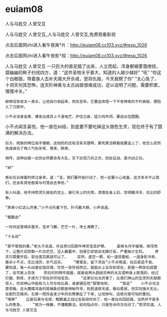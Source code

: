 # euiam08
人与马姓交 人曾交互

人与马姓交 人曾交互_人与马姓交 人曾交互,免费观看影视

点击后面网zhi进入看午夜爽*片：http://euiam08.cc103.xyz/#resp_1026

点击后面网zhi进入看午夜影*视：http://euiam08.cc103.xyz/#resp_1026

人与马姓交 人曾交互    一只巨大的兽足踏了出来，人立而起，浑身都被雾霭缭绕，碧幽幽的眸子扫视四方，道：“这件圣物关乎甚大，知道的人越少越好”    “吼”    “你这个白眼狼，带着族人去补天阁大开杀戒，恩将仇报，今天我劈了你”    “太心急了，十洞天何其恐怖，连天阶神禽与太古凶兽很难成功，足以说明了问题，需要积累，慢慢冲关。”

    柳神没有收太一真水，让他自行收起来，而后言称，它要去体悟一下不老神泉的不朽奥秘，便陷入了沉寂中。

    小不点浑身金黄，爆发出成百上千道电芒，护住己身，猛力向外闯，要逃出包围圈。

小不点闻言喜悦，他一直在纠结，到底要不要吃掉这头银色生灵，现在终于有了圆满的解决办法。

    后方，雨族的两位高手傻眼，这他妈的还有没有天理啊，累死累活眼看就要追上了，他怎么突然改成骑鸟了两人气到牙疼、胃疼、肺疼。

    相传，这种凶兽一出世必然要会有大乱，天下出现刀兵之灾，四处征战，是大凶之兆。

    “砰”

    族长石云峰霍的转过身来，道：“走，我们要开始行动了，但一定要小心戒备，这次多半不止我们，还会有其他兽类与村落会去争抢。”

    有人叫道，他手持祭灵扎根处的泥土，接引天上的光雨，洒落在身上后，觉得暖洋洋，无比的舒泰。

    “原来小红这么厉害。”小不点托着下巴，扑闪着大眼，小声说道。

    “鲲鹏血”

    一时间这里喊杀震天，宝术飞舞，茫茫一片，净土沸腾了。

    “十五叔”

    “那不管我的事。”老头子说道，并且想讨回那件神灵宝具护臂。    星辉与月华璀璨，倾泻而下，让整片后院都一片白茫茫，没入藤蔓中，但是它却依旧无精打采，严重缺少生机。    养灵只需要开启，契合度完美就可以了。    突然，虚空一颤，如一道惊雷般，一道身影冲来，轰杀小不点，无比凌厉，杀气滔天。    “哪里走，留下灵血”小不点喝道，在后紧追不舍。    要知道，每一头凶兽在铭纹境，仅凭一张符纸而已，就能从上古存到现在，若是一两张也就罢了，这可是上百张    而石村的两件祖器，就是自两头超级恐怖的太古遗种身上脱落的，经过打磨、祭炼，才成为了现在的可怕宝具。    “这家伙也太厉害了，比我们神山的生灵的天赋都惊人，你说神山中能有几人可与他比肩，或者镇压他”银雪咕哝。    “我逃”    小不点也注意观看。这头魔蝶浑身的斑斓条纹都是神秘符号，宛若道体天成，看似柔弱，但实则强大无比。    在剧烈交锋间，石昊一把将金发少年的右臂撕扯了下来，让他惨叫，这绝对是可怕的重创。    “喀嚓”    正是石昊与毛球，鲲鹏巢之战过去有段时间了，他一直在向回赶路，当然并不是多么的焦急。    “我为一株藤，不懂鲲鹏法。如何指点你，只是告诉你方向对了。”祭灵叹道。人与马姓交 人曾交互
